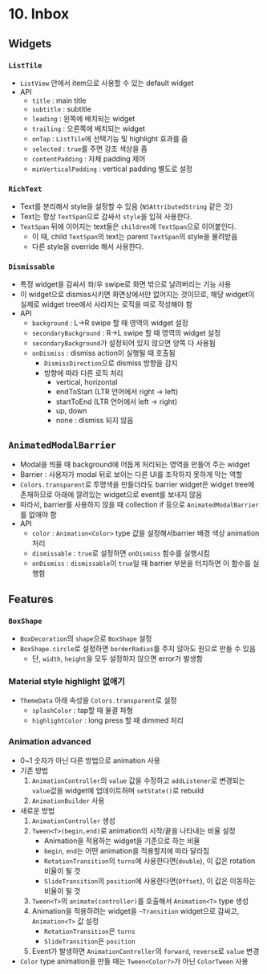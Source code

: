# 10. Inbox

## Widgets

### `ListTile`

- `ListView` 안에서 item으로 사용할 수 있는 default widget
- API
  - `title` : main title
  - `subtitle` : subtitle
  - `leading` : 왼쪽에 배치되는 widget
  - `trailing` : 오른쪽에 배치되는 widget
  - `onTap` : `ListTile`에 선택기능 및 highlight 효과를 줌
  - `selected` : `true`를 주면 강조 색상을 줌
  - `contentPadding` : 자체 padding 제어
  - `minVerticalPadding` : vertical padding 별도로 설정

### `RichText`

- Text를 분리해서 style을 설정할 수 있음 (`NSAttributedString` 같은 것)
- Text는 항상 `TextSpan`으로 감싸서 `style`을 입혀 사용한다.
- `TextSpan` 뒤에 이어지는 text들은 `children`에 `TextSpan`으로 이어붙인다.
  - 이 때, child `TextSpan`의 text는 parent `TextSpan`의 style을 물려받음
  - 다른 style을 override 해서 사용한다.

### `Dismissable`

- 특정 widget을 감싸서 좌/우 swipe로 화면 밖으로 날려버리는 기능 사용
- 이 widget으로 dismiss시키면 화면상에서만 없어지는 것이므로, 해당 widget이 실제로 widget tree에서 사라지는 로직을 따로 작성해야 함
- API
  - `background` : L->R swipe 할 때 영역의 widget 설정
  - `secondaryBackground` : R->L swipe 할 때 영역의 widget 설정
  - `secondaryBackground`가 설정되어 있지 않으면 양쪽 다 사용됨
  - `onDismiss` : dismiss action이 실행될 때 호출됨
    - `DismissDirection`으로 dismiss 방향을 감지
    - 방향에 따라 다른 로직 처리
      - vertical, horizontal
      - endToStart (LTR 언어에서 right -> left)
      - startToEnd (LTR 언어에서 left -> right)
      - up, down
      - none : dismiss 되지 않음

## `AnimatedModalBarrier`

- Modal을 띄울 때 background에 어둡게 처리되는 영역을 만들어 주는 widget
- Barrier : 사용자가 modal 뒤로 보이는 다른 UI를 조작하지 못하게 막는 역할
- `Colors.transparent`로 투명색을 만들더라도 barrier widget은 widget tree에 존재하므로 아래에 깔려있는 widget으로 event를 보내지 않음
- 따라서, barrier를 사용하지 않을 때 collection if 등으로 `AnimatedModalBarrier`를 없애야 함
- API
  - `color` : `Animation<Color>` type 값을 설정해서barrier 배경 색상 animation 처리
  - `dismissable` : `true`로 설정하면 `onDismiss` 함수를 실행시킴
  - `onDismiss` : `dismissable`이 `true`일 때 barrier 부분을 터치하면 이 함수를 실행함

## Features

### `BoxShape`

- `BoxDecoration`의 `shape`으로 `BoxShape` 설정
- `BoxShape.circle`로 설정하면 `borderRadius`를 주지 않아도 원으로 만들 수 있음
  - 단, `width`, `height`을 모두 설정하지 않으면 error가 발생함

### Material style highlight 없애기

- `ThemeData` 아래 속성을 `Colors.transparent`로 설정
  - `splashColor` : tap할 때 물결 파형
  - `highlightColor` : long press 할 때 dimmed 처리

### Animation advanced

- 0~1 숫자가 아닌 다른 방법으로 animation 사용
- 기존 방법
  1. `AnimationController`의 `value` 값을 수정하고 `addListener`로 변경되는 `value`값을 widget에 업데이트하며 `setState()`로 rebuild
  2. `AnimationBuilder` 사용
- 새로운 방법
  1. `AnimationController` 생성
  2. `Tween<T>(begin,end)`로 animation의 시작/끝을 나타내는 비율 설정
     - Animation을 적용하는 widget을 기준으로 하는 비율
     - `begin`, `end`는 어떤 animation을 적용할지에 따라 달라짐
     - `RotationTransition`의 `turns`에 사용한다면(`double`), 이 값은 rotation 비율이 될 것
     - `SlideTransition`의 `position`에 사용한다면(`Offset`), 이 값은 이동하는 비율이 될 것
  3. `Tween<T>`의 `animate(controller)`를 호출해서 `Animation<T>` type 생성
  4. Animation을 적용하려는 widget을 `~Transition` widget으로 감싸고, `Animation<T>` 값 설정
     - `RotationTransition`은 `turns`
     - `SlideTransition`은 `position`
  5. Event가 발생하면 `AnimationController`의 `forward`, `reverse`로 `value` 변경
- `Color` type animation을 만들 때는 `Tween<Color?>`가 아닌 `ColorTween` 사용
